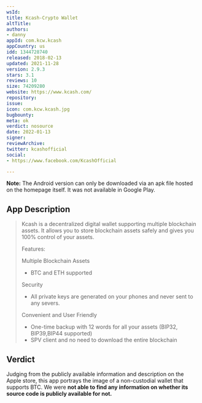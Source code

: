 ```yaml
---
wsId: 
title: Kcash-Crypto Wallet
altTitle: 
authors:
- danny
appId: com.kcw.kcash
appCountry: us
idd: 1344728740
released: 2018-02-13
updated: 2021-11-28
version: 2.9.3
stars: 3.1
reviews: 10
size: 74209280
website: https://www.kcash.com/
repository: 
issue: 
icon: com.kcw.kcash.jpg
bugbounty: 
meta: ok
verdict: nosource
date: 2022-01-13
signer: 
reviewArchive: 
twitter: kcashofficial
social:
- https://www.facebook.com/KcashOfficial

---
```


**Note:** The Android version can only be downloaded via an apk file hosted on the homepage itself. It was not available in Google Play.

## App Description

> Kcash is a decentralized digital wallet supporting multiple blockchain assets. It allows you to store blockchain assets safely and gives you 100% control of your assets.
>
> Features:
>
> Multiple Blockchain Assets
> - BTC and ETH supported
>
> Security
> - All private keys are generated on your phones and never sent to any severs.
>
> Convenient and User Friendly
> - One-time backup with 12 words for all your assets (BIP32, BIP39,BIP44 supported)
> - SPV client and no need to download the entire blockchain

## Verdict

Judging from the publicly available information and description on the Apple store, this app portrays the image of a non-custodial wallet that supports BTC. We were **not able to find any information on whether its source code is publicly available for not.**  


